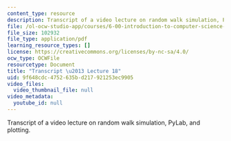 ```yaml
---
content_type: resource
description: Transcript of a video lecture on random walk simulation, PyLab, and plotting.
file: /ol-ocw-studio-app/courses/6-00-introduction-to-computer-science-and-programming-fall-2008/9f648cdc4752635bd217921253ec9905_6-00F08-L18.pdf
file_size: 102932
file_type: application/pdf
learning_resource_types: []
license: https://creativecommons.org/licenses/by-nc-sa/4.0/
ocw_type: OCWFile
resourcetype: Document
title: "Transcript \u2013 Lecture 18"
uid: 9f648cdc-4752-635b-d217-921253ec9905
video_files:
  video_thumbnail_file: null
video_metadata:
  youtube_id: null
---
```

Transcript of a video lecture on random walk simulation, PyLab, and plotting.